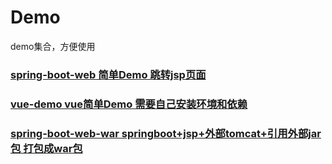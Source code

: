 # Demo
demo集合，方便使用

### [spring-boot-web 简单Demo 跳转jsp页面](https://github.com/Folgerjun/demo/tree/master/spring-boot-demo)

### [vue-demo vue简单Demo 需要自己安装环境和依赖](https://github.com/Folgerjun/demo/tree/master/vue-demo)

### [spring-boot-web-war springboot+jsp+外部tomcat+引用外部jar包 打包成war包](https://github.com/Folgerjun/demo/tree/master/spring-boot-web-war)
